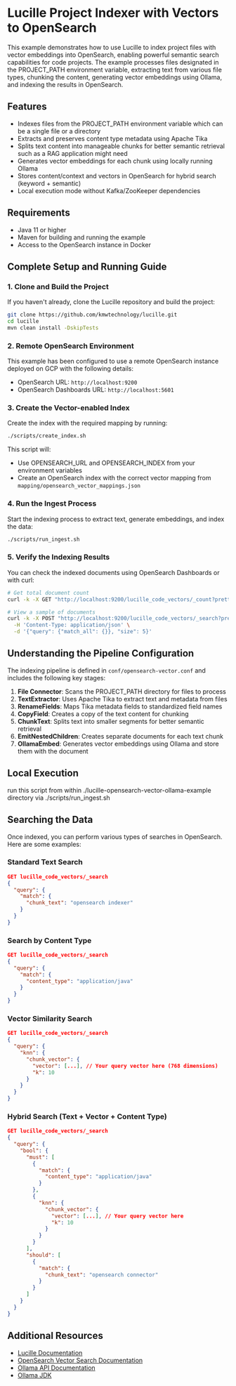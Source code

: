 # Lucille Project Indexer with Vectors to OpenSearch

This example demonstrates how to use Lucille to index project files with vector embeddings into OpenSearch, enabling powerful semantic search capabilities for code projects. The example processes files designated in the PROJECT_PATH environment variable, extracting text from various file types, chunking the content, generating vector embeddings using Ollama, and indexing the results in OpenSearch.

## Features

- Indexes files from the PROJECT_PATH environment variable which can be a single file or a directory
- Extracts and preserves content type metadata using Apache Tika
- Splits text content into manageable chunks for better semantic retrieval such as a RAG application might need
- Generates vector embeddings for each chunk using locally running Ollama
- Stores content/context and vectors in OpenSearch for hybrid search (keyword + semantic)
- Local execution mode without Kafka/ZooKeeper dependencies

## Requirements

- Java 11 or higher
- Maven for building and running the example
- Access to the OpenSearch instance in Docker

## Complete Setup and Running Guide

### 1. Clone and Build the Project

If you haven't already, clone the Lucille repository and build the project:

```bash
git clone https://github.com/kmwtechnology/lucille.git
cd lucille
mvn clean install -DskipTests
```

### 2. Remote OpenSearch Environment

This example has been configured to use a remote OpenSearch instance deployed on GCP with the following details:

- OpenSearch URL: `http://localhost:9200`
- OpenSearch Dashboards URL: `http://localhost:5601`

### 3. Create the Vector-enabled Index

Create the index with the required mapping by running:

```bash
./scripts/create_index.sh
```

This script will:

- Use OPENSEARCH_URL and OPENSEARCH_INDEX from your environment variables
- Create an OpenSearch index with the correct vector mapping from `mapping/opensearch_vector_mappings.json`

### 4. Run the Ingest Process

Start the indexing process to extract text, generate embeddings, and index the data:

```bash
./scripts/run_ingest.sh
```

### 5. Verify the Indexing Results

You can check the indexed documents using OpenSearch Dashboards or with curl:

```bash
# Get total document count
curl -k -X GET "http://localhost:9200/lucille_code_vectors/_count?pretty"

# View a sample of documents 
curl -k -X POST "http://localhost:9200/lucille_code_vectors/_search?pretty" \
  -H 'Content-Type: application/json' \
  -d '{"query": {"match_all": {}}, "size": 5}'
```

## Understanding the Pipeline Configuration

The indexing pipeline is defined in `conf/opensearch-vector.conf` and includes the following key stages:

1. **File Connector**: Scans the PROJECT_PATH directory for files to process
2. **TextExtractor**: Uses Apache Tika to extract text and metadata from files
3. **RenameFields**: Maps Tika metadata fields to standardized field names
4. **CopyField**: Creates a copy of the text content for chunking
5. **ChunkText**: Splits text into smaller segments for better semantic retrieval
6. **EmitNestedChildren**: Creates separate documents for each text chunk
7. **OllamaEmbed**: Generates vector embeddings using Ollama and store them with the document

## Local Execution 

run this script from within ./lucille-opensearch-vector-ollama-example directory via ./scripts/run_ingest.sh

## Searching the Data

Once indexed, you can perform various types of searches in OpenSearch. Here are some examples:

### Standard Text Search

```json
GET lucille_code_vectors/_search
{
  "query": {
    "match": {
      "chunk_text": "opensearch indexer"
    }
  }
}
```

### Search by Content Type

```json
GET lucille_code_vectors/_search
{
  "query": {
    "match": {
      "content_type": "application/java"
    }
  }
}
```

### Vector Similarity Search

```json
GET lucille_code_vectors/_search
{
  "query": {
    "knn": {
      "chunk_vector": {
        "vector": [...], // Your query vector here (768 dimensions)
        "k": 10
      }
    }
  }
}
```

### Hybrid Search (Text + Vector + Content Type)

```json
GET lucille_code_vectors/_search
{
  "query": {
    "bool": {
      "must": [
        {
          "match": {
            "content_type": "application/java"
          }
        },
        {
          "knn": {
            "chunk_vector": {
              "vector": [...], // Your query vector here
              "k": 10
            }
          }
        }
      ],
      "should": [
        {
          "match": {
            "chunk_text": "opensearch connector"
          }
        }
      ]
    }
  }
}
```

## Additional Resources

- [Lucille Documentation](https://github.com/kmwtechnology/lucille)
- [OpenSearch Vector Search Documentation](https://opensearch.org/docs/latest/search-plugins/knn/index/)
- [Ollama API Documentation](https://ollama.readthedocs.io/en/api/)
- [Ollama JDK](https://github.com/ollama4j/ollama4j)